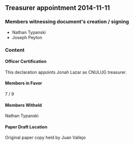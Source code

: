 ## Treasurer appointment 2014-11-11

### Members witnessing document's creation / signing

- Nathan Typanski
- Joseph Peyton

### Content

#### Officer Certification

This declaration appoints Jonah Lazar as CNULUG treasurer.

#### Members in Favor

7 / 9

#### Members Witheld

Nathan Typanski

#### Paper Draft Location

Original paper copy held by Juan Vallejo
  
